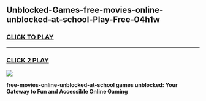 
## Unblocked-Games-free-movies-online-unblocked-at-school-Play-Free-04h1w
<h3>
<a href="https://premium76.site?title=free-movies-online-unblocked-at-school&ref=20M">CLICK TO PLAY</a></h3>
<hr>

<h3>
<a href="https://premium76.site?title=free-movies-online-unblocked-at-school&ref=20M">CLICK 2 PLAY</a>
  
</h3>

<a href="https://premium76.site?title=free-movies-online-unblocked-at-school&ref=19M"><img src="https://clearcache.store/games.png"></a>


**free-movies-online-unblocked-at-school games unblocked: Your Gateway to Fun and Accessible Online Gaming**

